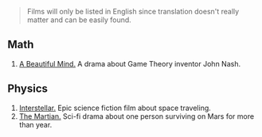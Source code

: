 > Films will only be listed in English since translation doesn't really matter and can be easily found.

## Math

1. [A Beautiful Mind.]() A drama about Game Theory inventor John Nash.

## Physics

1. [Interstellar.]() Epic science fiction film about space traveling.
2. [The Martian.]() Sci-fi drama about one person surviving on Mars for more than year. 
